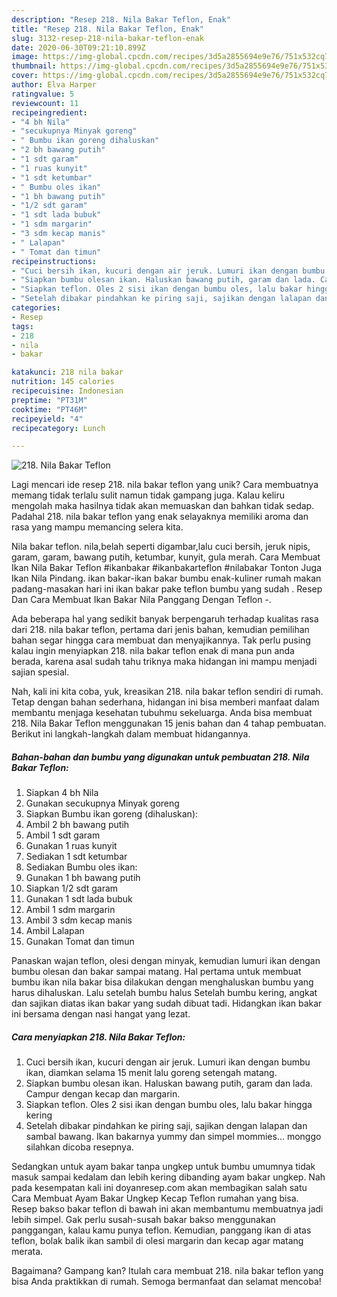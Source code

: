 ```yaml
---
description: "Resep 218. Nila Bakar Teflon, Enak"
title: "Resep 218. Nila Bakar Teflon, Enak"
slug: 3132-resep-218-nila-bakar-teflon-enak
date: 2020-06-30T09:21:10.899Z
image: https://img-global.cpcdn.com/recipes/3d5a2855694e9e76/751x532cq70/218-nila-bakar-teflon-foto-resep-utama.jpg
thumbnail: https://img-global.cpcdn.com/recipes/3d5a2855694e9e76/751x532cq70/218-nila-bakar-teflon-foto-resep-utama.jpg
cover: https://img-global.cpcdn.com/recipes/3d5a2855694e9e76/751x532cq70/218-nila-bakar-teflon-foto-resep-utama.jpg
author: Elva Harper
ratingvalue: 5
reviewcount: 11
recipeingredient:
- "4 bh Nila"
- "secukupnya Minyak goreng"
- " Bumbu ikan goreng dihaluskan"
- "2 bh bawang putih"
- "1 sdt garam"
- "1 ruas kunyit"
- "1 sdt ketumbar"
- " Bumbu oles ikan"
- "1 bh bawang putih"
- "1/2 sdt garam"
- "1 sdt lada bubuk"
- "1 sdm margarin"
- "3 sdm kecap manis"
- " Lalapan"
- " Tomat dan timun"
recipeinstructions:
- "Cuci bersih ikan, kucuri dengan air jeruk. Lumuri ikan dengan bumbu ikan, diamkan selama 15 menit lalu goreng setengah matang."
- "Siapkan bumbu olesan ikan. Haluskan bawang putih, garam dan lada. Campur dengan kecap dan margarin."
- "Siapkan teflon. Oles 2 sisi ikan dengan bumbu oles, lalu bakar hingga kering"
- "Setelah dibakar pindahkan ke piring saji, sajikan dengan lalapan dan sambal bawang. Ikan bakarnya yummy dan simpel mommies... monggo silahkan dicoba resepnya."
categories:
- Resep
tags:
- 218
- nila
- bakar

katakunci: 218 nila bakar 
nutrition: 145 calories
recipecuisine: Indonesian
preptime: "PT31M"
cooktime: "PT46M"
recipeyield: "4"
recipecategory: Lunch

---
```



![218. Nila Bakar Teflon](https://img-global.cpcdn.com/recipes/3d5a2855694e9e76/751x532cq70/218-nila-bakar-teflon-foto-resep-utama.jpg)

Lagi mencari ide resep 218. nila bakar teflon yang unik? Cara membuatnya memang tidak terlalu sulit namun tidak gampang juga. Kalau keliru mengolah maka hasilnya tidak akan memuaskan dan bahkan tidak sedap. Padahal 218. nila bakar teflon yang enak selayaknya memiliki aroma dan rasa yang mampu memancing selera kita.

Nila bakar teflon. nila,belah seperti digambar,lalu cuci bersih, jeruk nipis, garam, garam, bawang putih, ketumbar, kunyit, gula merah. Cara Membuat Ikan Nila Bakar Teflon #ikanbakar #ikanbakarteflon #nilabakar Tonton Juga Ikan Nila Pindang. ikan bakar-ikan bakar bumbu enak-kuliner rumah makan padang-masakan hari ini ikan bakar pake teflon bumbu yang sudah . Resep Dan Cara Membuat Ikan Bakar Nila Panggang Dengan Teflon -.

Ada beberapa hal yang sedikit banyak berpengaruh terhadap kualitas rasa dari 218. nila bakar teflon, pertama dari jenis bahan, kemudian pemilihan bahan segar hingga cara membuat dan menyajikannya. Tak perlu pusing kalau ingin menyiapkan 218. nila bakar teflon enak di mana pun anda berada, karena asal sudah tahu triknya maka hidangan ini mampu menjadi sajian spesial.


Nah, kali ini kita coba, yuk, kreasikan 218. nila bakar teflon sendiri di rumah. Tetap dengan bahan sederhana, hidangan ini bisa memberi manfaat dalam membantu menjaga kesehatan tubuhmu sekeluarga. Anda bisa membuat 218. Nila Bakar Teflon menggunakan 15 jenis bahan dan 4 tahap pembuatan. Berikut ini langkah-langkah dalam membuat hidangannya.

<!--inarticleads1-->

##### Bahan-bahan dan bumbu yang digunakan untuk pembuatan 218. Nila Bakar Teflon:

1. Siapkan 4 bh Nila
1. Gunakan secukupnya Minyak goreng
1. Siapkan  Bumbu ikan goreng (dihaluskan):
1. Ambil 2 bh bawang putih
1. Ambil 1 sdt garam
1. Gunakan 1 ruas kunyit
1. Sediakan 1 sdt ketumbar
1. Sediakan  Bumbu oles ikan:
1. Gunakan 1 bh bawang putih
1. Siapkan 1/2 sdt garam
1. Gunakan 1 sdt lada bubuk
1. Ambil 1 sdm margarin
1. Ambil 3 sdm kecap manis
1. Ambil  Lalapan
1. Gunakan  Tomat dan timun


Panaskan wajan teflon, olesi dengan minyak, kemudian lumuri ikan dengan bumbu olesan dan bakar sampai matang. Hal pertama untuk membuat bumbu ikan nila bakar bisa dilakukan dengan menghaluskan bumbu yang harus dihaluskan. Lalu setelah bumbu halus Setelah bumbu kering, angkat dan sajikan diatas ikan bakar yang sudah dibuat tadi. Hidangkan ikan bakar ini bersama dengan nasi hangat yang lezat. 

<!--inarticleads2-->

##### Cara menyiapkan 218. Nila Bakar Teflon:

1. Cuci bersih ikan, kucuri dengan air jeruk. Lumuri ikan dengan bumbu ikan, diamkan selama 15 menit lalu goreng setengah matang.
1. Siapkan bumbu olesan ikan. Haluskan bawang putih, garam dan lada. Campur dengan kecap dan margarin.
1. Siapkan teflon. Oles 2 sisi ikan dengan bumbu oles, lalu bakar hingga kering
1. Setelah dibakar pindahkan ke piring saji, sajikan dengan lalapan dan sambal bawang. Ikan bakarnya yummy dan simpel mommies... monggo silahkan dicoba resepnya.


Sedangkan untuk ayam bakar tanpa ungkep untuk bumbu umumnya tidak masuk sampai kedalam dan lebih kering dibanding ayam bakar ungkep. Nah pada kesempatan kali ini doyanresep.com akan membagikan salah satu Cara Membuat Ayam Bakar Ungkep Kecap Teflon rumahan yang bisa. Resep bakso bakar teflon di bawah ini akan membantumu membuatnya jadi lebih simpel. Gak perlu susah-susah bakar bakso menggunakan panggangan, kalau kamu punya teflon. Kemudian, panggang ikan di atas teflon, bolak balik ikan sambil di olesi margarin dan kecap agar matang merata. 

Bagaimana? Gampang kan? Itulah cara membuat 218. nila bakar teflon yang bisa Anda praktikkan di rumah. Semoga bermanfaat dan selamat mencoba!
